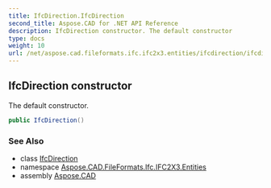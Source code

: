 ```yaml
---
title: IfcDirection.IfcDirection
second_title: Aspose.CAD for .NET API Reference
description: IfcDirection constructor. The default constructor
type: docs
weight: 10
url: /net/aspose.cad.fileformats.ifc.ifc2x3.entities/ifcdirection/ifcdirection/
---
```

## IfcDirection constructor

The default constructor.

```csharp
public IfcDirection()
```

### See Also

* class [IfcDirection](../)
* namespace [Aspose.CAD.FileFormats.Ifc.IFC2X3.Entities](../../ifcdirection/)
* assembly [Aspose.CAD](../../../)


